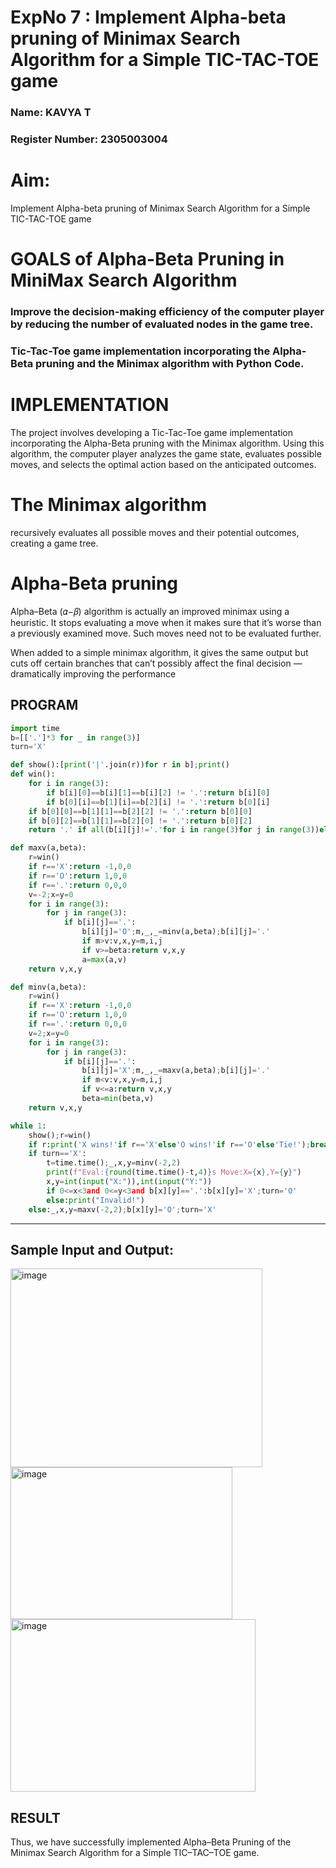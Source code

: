 <h1>ExpNo 7 : Implement Alpha-beta pruning of Minimax Search Algorithm for a Simple TIC-TAC-TOE game</h1> 
<h3>Name: KAVYA T    </h3>
<h3>Register Number: 2305003004         </h3>
<H1>Aim:</H1>
<p>
Implement Alpha-beta pruning of Minimax Search Algorithm for a Simple TIC-TAC-TOE game
</p>
<h1>GOALS of Alpha-Beta Pruning in MiniMax Search Algorithm</h1>

<h3>Improve the decision-making efficiency of the computer player by reducing the number of evaluated nodes in the game tree.</h3>
<h3>Tic-Tac-Toe game implementation incorporating the Alpha-Beta pruning and the Minimax algorithm with Python Code.</h3>
<h1>IMPLEMENTATION</h1>

The project involves developing a Tic-Tac-Toe game implementation incorporating the Alpha-Beta pruning with the Minimax algorithm. Using this algorithm, the computer player analyzes the game state, evaluates possible moves, and selects the optimal action based on the anticipated outcomes.

<h1>The Minimax algorithm</h1>

recursively evaluates all possible moves and their potential outcomes, creating a game tree.

<h1>Alpha-Beta pruning</h1>

Alpha–Beta (𝛼−𝛽) algorithm is actually an improved minimax using a heuristic. It stops evaluating a move when it makes sure that it’s worse than a previously examined move. Such moves need not to be evaluated further.

When added to a simple minimax algorithm, it gives the same output but cuts off certain branches that can’t possibly affect the final decision — dramatically improving the performance

## PROGRAM
```python
import time
b=[['.']*3 for _ in range(3)]
turn='X'

def show():[print('|'.join(r))for r in b];print()
def win():
    for i in range(3):
        if b[i][0]==b[i][1]==b[i][2] != '.':return b[i][0]
        if b[0][i]==b[1][i]==b[2][i] != '.':return b[0][i]
    if b[0][0]==b[1][1]==b[2][2] != '.':return b[0][0]
    if b[0][2]==b[1][1]==b[2][0] != '.':return b[0][2]
    return '.' if all(b[i][j]!='.'for i in range(3)for j in range(3))else None

def maxv(a,beta):
    r=win()
    if r=='X':return -1,0,0
    if r=='O':return 1,0,0
    if r=='.':return 0,0,0
    v=-2;x=y=0
    for i in range(3):
        for j in range(3):
            if b[i][j]=='.':
                b[i][j]='O';m,_,_=minv(a,beta);b[i][j]='.'
                if m>v:v,x,y=m,i,j
                if v>=beta:return v,x,y
                a=max(a,v)
    return v,x,y

def minv(a,beta):
    r=win()
    if r=='X':return -1,0,0
    if r=='O':return 1,0,0
    if r=='.':return 0,0,0
    v=2;x=y=0
    for i in range(3):
        for j in range(3):
            if b[i][j]=='.':
                b[i][j]='X';m,_,_=maxv(a,beta);b[i][j]='.'
                if m<v:v,x,y=m,i,j
                if v<=a:return v,x,y
                beta=min(beta,v)
    return v,x,y

while 1:
    show();r=win()
    if r:print('X wins!'if r=='X'else'O wins!'if r=='O'else'Tie!');break
    if turn=='X':
        t=time.time();_,x,y=minv(-2,2)
        print(f"Eval:{round(time.time()-t,4)}s Move:X={x},Y={y}")
        x,y=int(input("X:")),int(input("Y:"))
        if 0<=x<3and 0<=y<3and b[x][y]=='.':b[x][y]='X';turn='O'
        else:print("Invalid!")
    else:_,x,y=maxv(-2,2);b[x][y]='O';turn='X'
```
<hr>
<h2>Sample Input and Output:</h2>

<img width="403" height="318" alt="image" src="https://github.com/user-attachments/assets/40669698-a5f2-4e0b-9657-c52dbc8cf233" />



<img width="355" height="243" alt="image" src="https://github.com/user-attachments/assets/3db09a21-3698-4efa-96e1-c45bc0dd569d" />



<img width="392" height="276" alt="image" src="https://github.com/user-attachments/assets/78ad8bb1-4f4f-4ba2-bbf7-edd74dc2fecd" />


## RESULT
Thus, we have successfully implemented Alpha–Beta Pruning of the Minimax Search Algorithm for a Simple TIC–TAC–TOE game.

